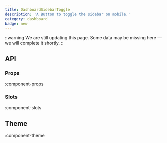 ```yaml
---
title: DashboardSidebarToggle
description: 'A Button to toggle the sidebar on mobile.'
category: dashboard
badge: new
---
```


::warning
We are still updating this page. Some data may be missing here — we will complete it shortly.
::

## API

### Props

:component-props

### Slots

:component-slots

## Theme

:component-theme
